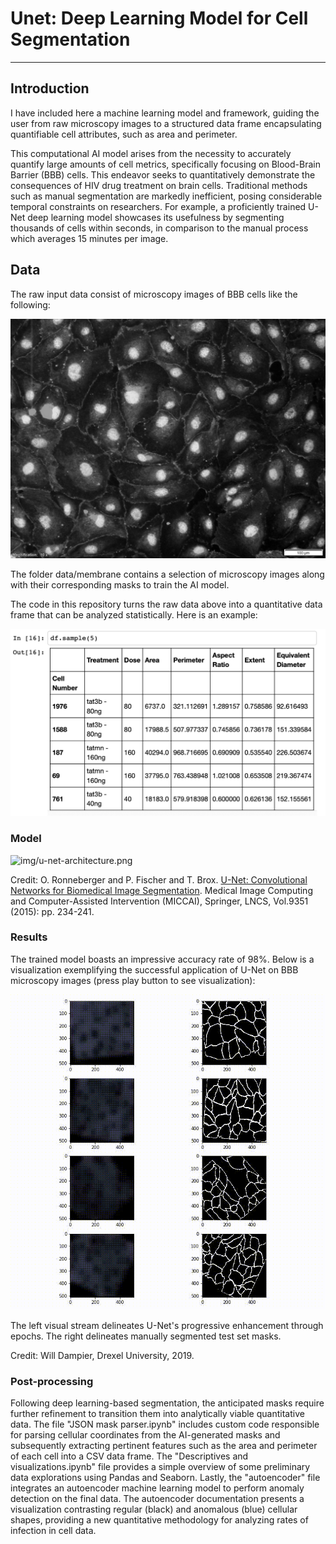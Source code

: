 # Unet: Deep Learning Model for Cell Segmentation
 
---
 
## Introduction

I have included here a machine learning model and framework, guiding the user from raw microscopy images to a structured data frame encapsulating quantifiable cell attributes, such as area and perimeter.

This computational AI model arises from the necessity to accurately quantify large amounts of cell metrics, specifically focusing on Blood-Brain Barrier (BBB) cells. This endeavor seeks to quantitatively demonstrate the consequences of HIV drug treatment on brain cells. Traditional methods such as manual segmentation are markedly inefficient, posing considerable temporal constraints on researchers. For example, a proficiently trained U-Net deep learning model showcases its usefulness by segmenting thousands of cells within seconds, in comparison to the manual process which averages 15 minutes per image.

## Data
 
The raw input data consist of microscopy images of BBB cells like the following:
 
![data/membrane/train2/image/0.png](data/membrane/train2/image/0.png)
 
 
The folder data/membrane contains a selection of microscopy images along with their corresponding masks to train the AI model.


The code in this repository turns the raw data above into a quantitative data frame that can be analyzed statistically. Here is an example:
 
![img/df_sample.jpg](img/df_sample.jpg)
 
 
 
### Model
 
![img/u-net-architecture.png](img/u-net-architecture.png)
 
Credit: O. Ronneberger and P. Fischer and T. Brox. [U-Net: Convolutional Networks for Biomedical Image Segmentation](http://lmb.informatik.uni-freiburg.de/people/ronneber/u-net/).
Medical Image Computing and Computer-Assisted Intervention (MICCAI), Springer, LNCS, Vol.9351 (2015): pp. 234-241.
 
 
 
### Results
 
The  trained model boasts an impressive accuracy rate of 98%. Below is a visualization exemplifying the successful application of U-Net on BBB microscopy images (press play button to see visualization):
 
![img/with_fitc.gif](img/with_fitc.gif)
 
 
The left visual stream delineates U-Net's progressive enhancement through epochs. The right delineates manually segmented test set masks.

Credit: Will Dampier, Drexel University, 2019. 
 
 
 
### Post-processing
 
Following deep learning-based segmentation, the anticipated masks require further refinement to transition them into analytically viable quantitative data. The file "JSON mask parser.ipynb" includes custom code responsible for parsing cellular coordinates from the AI-generated masks and subsequently extracting pertinent features such as the area and perimeter of each cell into a CSV data frame. The "Descriptives and visualizations.ipynb" file provides a simple overview of some preliminary data explorations using Pandas and Seaborn. Lastly, the "autoencoder" file integrates an autoencoder machine learning model to perform anomaly detection on the final data. The autoencoder documentation presents a visualization contrasting regular (black) and anomalous (blue) cellular shapes, providing a new quantitative methodology for analyzing rates of infection in cell data.
